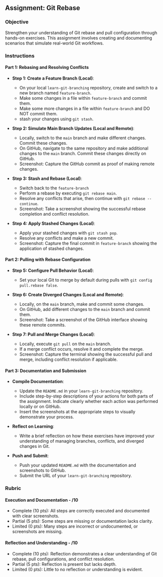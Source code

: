 ## Assignment: Git Rebase

### Objective

Strengthen your understanding of Git rebase and pull configuration through hands-on exercises. This assignment involves creating and documenting scenarios that simulate real-world Git workflows.

### Instructions

#### Part 1: Rebasing and Resolving Conflicts

- **Step 1: Create a Feature Branch (Local)**:

  - On your local `learn-git-branching` repository, create and switch to a new branch named `feature-branch`.
  - Make some changes in a file within `feature-branch` and commit them.
  - Make some more changes in a file within `feature-branch` and DO NOT commit them.
  - stash your changes using `git stash`.

- **Step 2: Simulate Main Branch Updates (Local and Remote)**:

  - Locally, switch to the `main` branch and make different changes. Commit these changes.
  - On GitHub, navigate to the same repository and make additional changes to the `main` branch. Commit these changes directly on GitHub.
  - Screenshot: Capture the GitHub commit as proof of making remote changes.

- **Step 3: Stash and Rebase (Local)**:

  - Switch back to the `feature-branch`
  - Perform a rebase by executing `git rebase main`.
  - Resolve any conflicts that arise, then continue with `git rebase --continue`.
  - Screenshot: Take a screenshot showing the successful rebase completion and conflict resolution.

- **Step 4: Apply Stashed Changes (Local)**:
  - Apply your stashed changes with `git stash pop`.
  - Resolve any conflicts and make a new commit.
  - Screenshot: Capture the final commit in `feature-branch` showing the application of stashed changes.

#### Part 2: Pulling with Rebase Configuration

- **Step 5: Configure Pull Behavior (Local)**:

  - Set your local Git to merge by default during pulls with `git config pull.rebase false`.

- **Step 6: Create Diverged Changes (Local and Remote)**:

  - Locally, on the `main` branch, make and commit some changes.
  - On GitHub, add different changes to the `main` branch and commit them.
  - Screenshot: Take a screenshot of the GitHub interface showing these remote commits.

- **Step 7: Pull and Merge Changes (Local)**:
  - Locally, execute `git pull` on the `main` branch.
  - If a merge conflict occurs, resolve it and complete the merge.
  - Screenshot: Capture the terminal showing the successful pull and merge, including conflict resolution if applicable.

#### Part 3: Documentation and Submission

- **Compile Documentation**:

  - Update the `README.md` in your `learn-git-branching` repository.
  - Include step-by-step descriptions of your actions for both parts of the assignment. Indicate clearly whether each action was performed locally or on GitHub.
  - Insert the screenshots at the appropriate steps to visually demonstrate your process.

- **Reflect on Learning**:

  - Write a brief reflection on how these exercises have improved your understanding of managing branches, conflicts, and diverged changes in Git.

- **Push and Submit**:
  - Push your updated `README.md` with the documentation and screenshots to GitHub.
  - Submit the URL of your `learn-git-branching` repository.

### Rubric

#### Execution and Documentation - /10

- Complete (10 pts): All steps are correctly executed and documented with clear screenshots.
- Partial (5 pts): Some steps are missing or documentation lacks clarity.
- Limited (0 pts): Many steps are incorrect or undocumented, or screenshots are missing.

#### Reflection and Understanding - /10

- Complete (10 pts): Reflection demonstrates a clear understanding of Git rebase, pull configurations, and conflict resolution.
- Partial (5 pts): Reflection is present but lacks depth.
- Limited (0 pts): Little to no reflection or understanding is evident.

